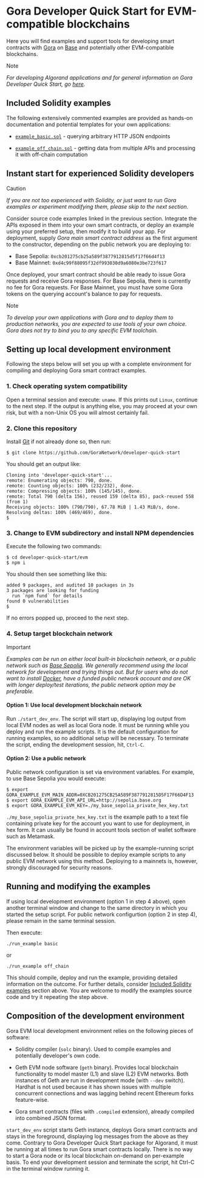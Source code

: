 # Gora Developer Quick Start for EVM-compatible blockchains

Here you will find examples and support tools for developing smart contracts with
[Gora](https://gora.io/) on [Base](https://base.org/) and potentially other
EVM-compatible blockchains.

> [!NOTE]
> *For developing Algorand applications and for general information on Gora
> Developer Quick Start, go [here](../README.md).*

## Included Solidity examples

The following extensively commented examples are provided as hands-on
documentation and potential templates for your own  applications:

 * [`example_basic.sol`](./example_basic.sol "Example app on Github") -
   querying arbitrary HTTP JSON endpoints

 * [`example_off_chain.sol`](./example_off_chain.sol "Example app on Github") -
   getting data from multiple APIs and processing it with off-chain computation

## Instant start for experienced Solidity developers

> [!CAUTION]
> *If you are not too experienced with Solidity, or just want to run Gora examples
> or experiment modifying them, please skip to the next section.*

Consider source code examples linked in the previous section. Integrate the APIs
exposed in them into your own smart contracts, or deploy an example using your
preferred setup, then modify it to build your app. For deployment, supply *Gora
main smart contract address* as the first argument to the constructor, depending
on the public network you are deploying to:

  * Base Sepolia: `0xcb201275cb25a589f3877912815d5f17f66d4f13`
  * Base Mainnet: `0xd4c99f88095f32df993030d9a6080e3be723f617`

Once deployed, your smart contract should be able ready to issue Gora requests
and receive Gora responses. For Base Sepolia, there is currently no fee for Gora
requests. For Base Mainnet, you must have some Gora tokens on the querying
account's balance to pay for requests.

> [!NOTE]
> *To develop your own applications with Gora and to deploy them to production
> networks, you are expected to use tools of your own choice. Gora does not try
> to bind you to any specific EVM toolchain.*

## Setting up local development environment

Following the steps below will set you up with a complete environment for
compiling and deploying Gora smart contract examples.

### 1. Check operating system compatibility

Open a terminal session and execute: `uname`. If this prints out `Linux`,
continue to the next step. If the output is anything else, you may proceed
at your own risk, but with a non-Unix OS you will almost certainly fail.

### 2. Clone this repository

Install [Git](https://git-scm.com/) if not already done so, then run:
```
$ git clone https://github.com/GoraNetwork/developer-quick-start
```
You should get an output like:
```
Cloning into 'developer-quick-start'...
remote: Enumerating objects: 790, done.
remote: Counting objects: 100% (232/232), done.
remote: Compressing objects: 100% (145/145), done.
remote: Total 790 (delta 156), reused 159 (delta 85), pack-reused 558 (from 1)
Receiving objects: 100% (790/790), 67.78 MiB | 1.43 MiB/s, done.
Resolving deltas: 100% (469/469), done.
$
```

### 3. Change to EVM subdirectory and install NPM dependencies

Execute the following two commands:
```
$ cd developer-quick-start/evm
$ npm i
```

You should then see something like this:
```
added 9 packages, and audited 10 packages in 3s
3 packages are looking for funding
  run `npm fund` for details
found 0 vulnerabilities
$
```

If no errors popped up, proceed to the next step.

###  4. Setup target blockchain network

> [!IMPORTANT]
> *Examples can be run on either local built-in blockchain network, or a public
> network such as [Base Sepolia](https://sepolia.basescan.org/). We generally
> recommend using the local network for development and trying things out. But
> for users who do not want to install [Docker](https://docker.io/), have a
> funded public network account and are OK with longer deploy/test iterations,
> the public network option may be preferable.*

#### Option 1: Use local development blockchain network

Run `./start_dev_env`. The script will start up, displaying log output from
local EVM nodes as well as local Gora node. It must be running while you deploy
and run the example scripts. It is the default configuration for running examples,
so no additional setup will be necessary. To terminate the script, ending the
development session, hit, `Ctrl-C`.

#### Option 2: Use a public network

Public network configuration is set via environment variables. For example,
to use Base Sepolia you would execute:
```
$ export GORA_EXAMPLE_EVM_MAIN_ADDR=0XCB201275CB25A589F3877912815D5F17F66D4F13
$ export GORA_EXAMPLE_EVM_API_URL=http://sepolia.base.org
$ export GORA_EXAMPLE_EVM_KEY=./my_base_sepolia_private_hex_key.txt
```
`./my_base_sepolia_private_hex_key.txt` is the example path to a text file
containing private key for the account you want to use for deployment,
in hex form. It can usually be found in account tools section of wallet
software such as Metamask.

The environment variables will be picked up by the example-running script
discussed below. It should be possible to deploy example scripts to any public
EVM network using this method. Deploying to a mainnets is, however, strongly
discouraged for security reasons.

## Running and modifying the examples

If using local development environment (option 1 in step 4 above), open another
terminal window and change to the same directory in which you started the setup
script. For public network configurtion (option 2 in step 4), please remain in
the same terminal session.

Then execute:
```
./run_example basic
```
or
```
./run_example off_chain
```

This should compile, deploy and run the example, providing detailed information
on the outcome. For further details, consider [Included Solidity examples](#included-solidity-examples)
section above. You are welcome to modify the examples source code and try it
repeating the step above.

## Composition of the development environment

Gora EVM local development environment relies on the following pieces of software:

 * Solidity compiler (`solc` binary). Used to compile examples and potentially
   developer's own code.

 * Geth EVM node software (`geth` binary). Provides local blockchain
   functionality to model master (L1) and slave (L2) EVM networks. Both
   instances of Geth are run in development mode (with `--dev` switch).
   Hardhat is not used because it has shown issues with multiple concurrent
   connections and was lagging behind recent Ethereum forks feature-wise.

 * Gora smart contracts (files with `.compiled` extension), already compiled
   into combined JSON format.

`start_dev_env` script starts Geth instance, deploys Gora smart contracts and
stays in the foreground, displaying log messages from the above as they come.
Contrary to Gora Developer Quick Start package for Algorand, it must be running
at all times to run Gora smart contracts locally. There is no way to start a
Gora node or its local blockchain on-demand on per-example basis.  To end your
development session and terminate the script, hit Ctrl-C in the terminal window
running it.

